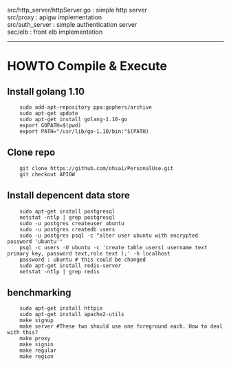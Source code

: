 src/http_server/httpServer.go : simple http server  
src/proxy : apigw implementation  
src/auth_server : simple authentication server  
sec/elb : front elb implementation  
******
# HOWTO Compile & Execute  
## Install golang 1.10
        sudo add-apt-repository ppa:gophers/archive
        sudo apt-get update
        sudo apt-get install golang-1.10-go
        export GOPATH=$(pwd)
        export PATH="/usr/lib/go-1.10/bin:"$(PATH)
## Clone repo
        git clone https://github.com/ohsai/PersonalUse.git
        git checkout APIGW
## Install depencent data store
        sudo apt-get install postgresql
        netstat -ntlp | grep postgresql
        sudo -u postgres createuser ubuntu
        sudo -u postgres createdb users
        sudo -u postgres psql -c "alter user ubuntu with encrypted password 'ubuntu'"
        psql -c users -U ubuntu -c 'create table users( username text primary key, password text,role text );' -h localhost
        password : ubuntu # this could be changed
        sudo apt-get install redis-server
        netstat -ntlp | grep redis
## benchmarking
        sudo apt-get install httpie
        sudo apt-get install apache2-utils
        make signup
        make server #These two should use one foreground each. How to deal with this?
        make proxy 
        make signin
        make regular
        make region

